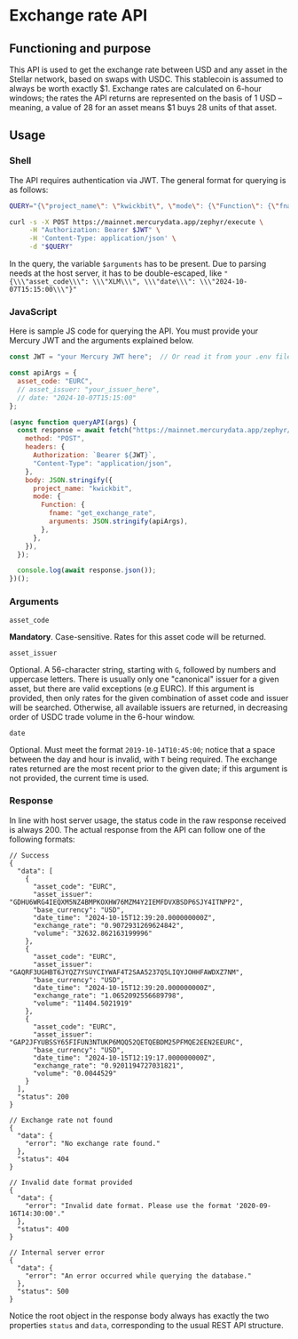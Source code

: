 # Exchange rate API #

## Functioning and purpose ##

This API is used to get the exchange rate between USD and any asset in the Stellar network, based on swaps with USDC. This stablecoin is assumed to always be worth exactly $1. Exchange rates are calculated on 6-hour windows; the rates the API returns are represented on the basis of 1 USD – meaning, a value of 28 for an asset means $1 buys 28 units of that asset.

## Usage ##

### Shell ###

The API requires authentication via JWT. The general format for querying is as follows:

```bash
QUERY="{\"project_name\": \"kwickbit\", \"mode\": {\"Function\": {\"fname\": \"get_exchange_rate\", \"arguments\": \"$arguments\"}}}"

curl -s -X POST https://mainnet.mercurydata.app/zephyr/execute \
     -H "Authorization: Bearer $JWT" \
     -H 'Content-Type: application/json' \
     -d "$QUERY"
```

In the query, the variable `$arguments` has to be present. Due to parsing needs at the host server, it has to be double-escaped, like `"{\\\"asset_code\\\": \\\"XLM\\\", \\\"date\\\": \\\"2024-10-07T15:15:00\\\"}"`

### JavaScript ###

Here is sample JS code for querying the API. You must provide your Mercury JWT and the arguments explained below.
```js
const JWT = "your Mercury JWT here";  // Or read it from your .env file

const apiArgs = {
  asset_code: "EURC",
  // asset_issuer: "your_issuer_here",
  // date: "2024-10-07T15:15:00"
};

(async function queryAPI(args) {
  const response = await fetch("https://mainnet.mercurydata.app/zephyr/execute", {
    method: "POST",
    headers: {
      Authorization: `Bearer ${JWT}`,
      "Content-Type": "application/json",
    },
    body: JSON.stringify({
      project_name: "kwickbit",
      mode: {
        Function: {
          fname: "get_exchange_rate",
          arguments: JSON.stringify(apiArgs),
        },
      },
    }),
  });

  console.log(await response.json());
})();
```

### Arguments ###

`asset_code`

**Mandatory**. Case-sensitive. Rates for this asset code will be returned.

`asset_issuer`

Optional. A 56-character string, starting with `G`, followed by numbers and uppercase letters. There is usually only one "canonical" issuer for a given asset, but there are valid exceptions (e.g EURC). If this argument is provided, then only rates for the given combination of asset code and issuer will be searched. Otherwise, all available issuers are returned, in decreasing order of USDC trade volume in the 6-hour window.

`date`

Optional. Must meet the format `2019-10-14T10:45:00`; notice that a space between the day and hour is invalid, with `T` being required. The exchange rates returned are the most recent prior to the given date; if this argument is not provided, the current time is used.

### Response ###

In line with host server usage, the status code in the raw response received is always 200. The actual response from the API can follow one of the following formats:

```JSONc
// Success
{
  "data": [
    {
      "asset_code": "EURC",
      "asset_issuer": "GDHU6WRG4IEQXM5NZ4BMPKOXHW76MZM4Y2IEMFDVXBSDP6SJY4ITNPP2",
      "base_currency": "USD",
      "date_time": "2024-10-15T12:39:20.000000000Z",
      "exchange_rate": "0.9072931269624842",
      "volume": "32632.862163199996"
    },
    {
      "asset_code": "EURC",
      "asset_issuer": "GAQRF3UGHBT6JYQZ7YSUYCIYWAF4T2SAA5237Q5LIQYJOHHFAWDXZ7NM",
      "base_currency": "USD",
      "date_time": "2024-10-15T12:39:20.000000000Z",
      "exchange_rate": "1.0652092556689798",
      "volume": "11404.5021919"
    },
    {
      "asset_code": "EURC",
      "asset_issuer": "GAP2JFYUBSSY65FIFUN3NTUKP6MQQ52QETQEBDM25PFMQE2EEN2EEURC",
      "base_currency": "USD",
      "date_time": "2024-10-15T12:19:17.000000000Z",
      "exchange_rate": "0.9201194727031821",
      "volume": "0.0044529"
    }
  ],
  "status": 200
}

// Exchange rate not found
{
  "data": {
    "error": "No exchange rate found."
  },
  "status": 404
}

// Invalid date format provided
{
  "data": {
    "error": "Invalid date format. Please use the format '2020-09-16T14:30:00'."
  },
  "status": 400
}

// Internal server error
{
  "data": {
    "error": "An error occurred while querying the database."
  },
  "status": 500
}
```

Notice the root object in the response body always has exactly the two properties `status` and `data`, corresponding to the usual REST API structure.